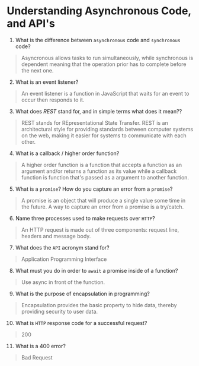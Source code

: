 # Understanding Asynchronous Code, and API's
01. What is the difference between `asynchronous` code and `synchronous` code?

  > Asyncronous allows tasks to run simultaneously, while synchronous is dependent meaning that the operation prior has to complete before the next one. 

02. What is an event listener?

  > An event listener is a function in JavaScript that waits for an event to occur then responds to it.

03. What does *REST* stand for, and in simple terms what does it mean??

  > REST stands for REpresentational State Transfer. REST is an architectural style for providing standards between computer systems on the web, making it easier for systems to communicate with each other.

04. What is a callback / higher order function?

  > A higher order function is a function that accepts a function as an argument and/or returns a function as its value while a callback function is function that's passed as a argument to another function.

05. What is a `promise`? How do you capture an error from a `promise`?

  > A promise is an object that will produce a single value some time in the future. A way to capture an error from a promise is a try/catch.

06. Name three processes used to make requests over `HTTP`?

  > An HTTP request is made out of three components: request line, headers and message body.

07. What does the `API` acronym stand for?

  > Application Programming Interface

08. What must you do in order to `await` a promise inside of a function?

  > Use async in front of the function.

09. What is the purpose of encapsulation in programming?

  > Encapsulation provides the basic property to hide data, thereby providing security to user data.

10. What is `HTTP` response code for a successful request?

  > 200

11. What is a 400 error?

  > Bad Request
